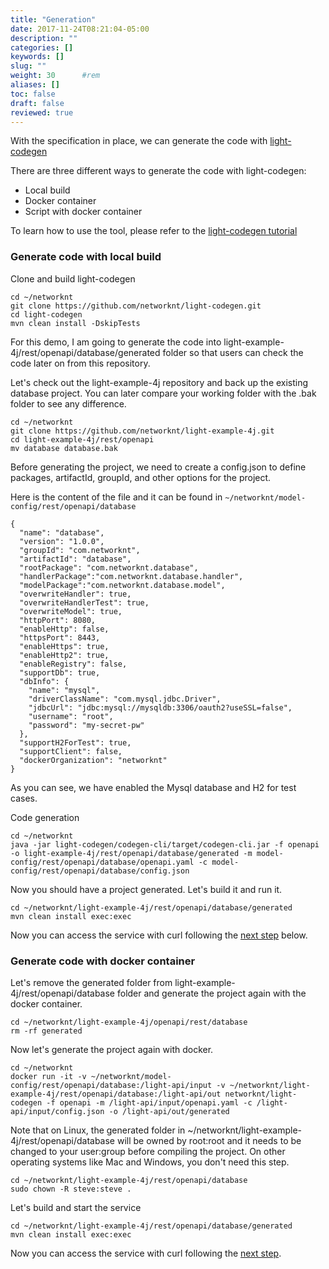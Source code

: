 ```yaml
---
title: "Generation"
date: 2017-11-24T08:21:04-05:00
description: ""
categories: []
keywords: []
slug: ""
weight: 30      #rem
aliases: []
toc: false
draft: false
reviewed: true
---
```


With the specification in place, we can generate the code with [light-codegen][]

There are three different ways to generate the code with light-codegen:

* Local build
* Docker container
* Script with docker container

To learn how to use the tool, please refer to the [light-codegen tutorial][]

### Generate code with local build

Clone and build light-codegen

```
cd ~/networknt
git clone https://github.com/networknt/light-codegen.git
cd light-codegen
mvn clean install -DskipTests
```

For this demo, I am going to generate the code into light-example-4j/rest/openapi/database/generated folder so that users can check the code later on from this repository. 

Let's check out the light-example-4j repository and back up the existing database project. You can later compare your working folder with the .bak folder to see any difference. 

```
cd ~/networknt
git clone https://github.com/networknt/light-example-4j.git
cd light-example-4j/rest/openapi
mv database database.bak
```

Before generating the project, we need to create a config.json to define packages, artifactId, groupId, and other options for the project.

Here is the content of the file and it can be found in `~/networknt/model-config/rest/openapi/database`

```
{
  "name": "database",
  "version": "1.0.0",
  "groupId": "com.networknt",
  "artifactId": "database",
  "rootPackage": "com.networknt.database",
  "handlerPackage":"com.networknt.database.handler",
  "modelPackage":"com.networknt.database.model",
  "overwriteHandler": true,
  "overwriteHandlerTest": true,
  "overwriteModel": true,
  "httpPort": 8080,
  "enableHttp": false,
  "httpsPort": 8443,
  "enableHttps": true,
  "enableHttp2": true,
  "enableRegistry": false,
  "supportDb": true,
  "dbInfo": {
    "name": "mysql",
    "driverClassName": "com.mysql.jdbc.Driver",
    "jdbcUrl": "jdbc:mysql://mysqldb:3306/oauth2?useSSL=false",
    "username": "root",
    "password": "my-secret-pw"
  },
  "supportH2ForTest": true,
  "supportClient": false,
  "dockerOrganization": "networknt"
}
```

As you can see, we have enabled the Mysql database and H2 for test cases. 

Code generation

```
cd ~/networknt
java -jar light-codegen/codegen-cli/target/codegen-cli.jar -f openapi -o light-example-4j/rest/openapi/database/generated -m model-config/rest/openapi/database/openapi.yaml -c model-config/rest/openapi/database/config.json
```

Now you should have a project generated. Let's build it and run it.

```
cd ~/networknt/light-example-4j/rest/openapi/database/generated
mvn clean install exec:exec
```

Now you can access the service with curl following the [next step][] below.


### Generate code with docker container

Let's remove the generated folder from light-example-4j/rest/openapi/database folder and
generate the project again with the docker container.

```
cd ~/networknt/light-example-4j/openapi/rest/database
rm -rf generated
```

Now let's generate the project again with docker.

```
cd ~/networknt
docker run -it -v ~/networknt/model-config/rest/openapi/database:/light-api/input -v ~/networknt/light-example-4j/rest/openapi/database:/light-api/out networknt/light-codegen -f openapi -m /light-api/input/openapi.yaml -c /light-api/input/config.json -o /light-api/out/generated
```

Note that on Linux, the generated folder in ~/networknt/light-example-4j/rest/openapi/database will be owned by root:root and it needs to be changed to your user:group before compiling the project. On other operating systems like Mac and Windows, you don't need this step. 

```
cd ~/networknt/light-example-4j/rest/openapi/database
sudo chown -R steve:steve .
```

Let's build and start the service

```
cd ~/networknt/light-example-4j/rest/openapi/database/generated
mvn clean install exec:exec
```

Now you can access the service with curl following the [next step][].

[light-codegen]: /tool/light-codegen/
[light-codegen tutorial]: /tutorial/generator/
[next step]: /tutorial/rest/openapi/database/test/


